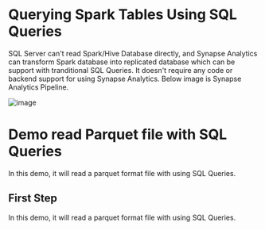 # Querying Spark Tables Using SQL Queries

SQL Server can't read Spark/Hive Database directly, and Synapse Analytics can transform Spark database into replicated database which can be support with tranditional SQL Queries. It doesn't require any code or backend support for using Synapse Analytics.
Below image is Synapse Analytics Pipeline.

![image](https://user-images.githubusercontent.com/71728495/150847606-f095863c-9ae2-4a34-a9b2-e18329688f58.png)

# Demo read Parquet file with SQL Queries

In this demo, it will read a parquet format file with using SQL Queries. 

## First Step 
In this demo, it will read a parquet format file with using SQL Queries. 
